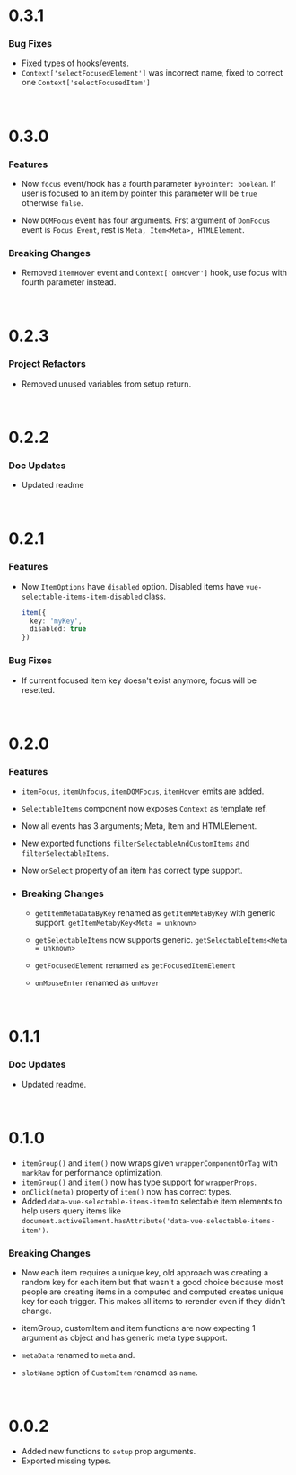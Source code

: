 # 0.3.1
### Bug Fixes
  - Fixed types of hooks/events.
  - `Context['selectFocusedElement']` was incorrect name, fixed to correct one `Context['selectFocusedItem']`
 
<br>

# 0.3.0
### Features

   - Now `focus` event/hook has a fourth parameter `byPointer: boolean`. If user is focused to an item by pointer this parameter will be `true` otherwise `false`.

  - Now `DOMFocus` event has four arguments. Frst argument of `DomFocus` event is `Focus Event`, rest is `Meta, Item<Meta>, HTMLElement`. 

### Breaking Changes
  - Removed `itemHover` event and `Context['onHover']` hook, use focus with fourth parameter instead.
 
<br>

# 0.2.3

### Project Refactors

  - Removed unused variables from setup return.

<br>

# 0.2.2
### Doc Updates

  - Updated readme

<br>

# 0.2.1

### Features
  - Now `ItemOptions` have `disabled` option. Disabled items have `vue-selectable-items-item-disabled` class.
    ```ts
    item({
      key: 'myKey',
      disabled: true
    })
    ```

### Bug Fixes
  - If current focused item key doesn't exist anymore, focus will be resetted.
<br>

# 0.2.0

### Features

  - `itemFocus`, `itemUnfocus`, `itemDOMFocus`, `itemHover` emits are added.

  - `SelectableItems` component now exposes `Context` as template ref.

  - Now all events has 3 arguments; Meta, Item and HTMLElement.

  - New exported functions `filterSelectableAndCustomItems` and `filterSelectableItems`.

  - Now `onSelect` property of an item has correct type support.

- ### Breaking Changes
  - `getItemMetaDataByKey` renamed as `getItemMetaByKey` with generic support. `getItemMetabyKey<Meta = unknown>`

  - `getSelectableItems` now supports generic. `getSelectableItems<Meta = unknown>`

  - `getFocusedElement` renamed as `getFocusedItemElement`

  - `onMouseEnter` renamed as `onHover`

<br>

# 0.1.1
### Doc Updates

- Updated readme.

<br>

# 0.1.0

- `itemGroup()` and `item()` now wraps given `wrapperComponentOrTag` with `markRaw` for performance optimization.
- `itemGroup()` and `item()` now has type support for `wrapperProps`.
- `onClick(meta)` property of `item()` now has correct types.
- Added `data-vue-selectable-items-item` to selectable item elements to help users query items like `document.activeElement.hasAttribute('data-vue-selectable-items-item')`.

### Breaking Changes

- Now each item requires a unique key, old approach was creating a random key for each item but that wasn't a good choice because most people are creating items in a computed and computed creates unique key for each trigger. This makes all items to rerender even if they didn't change.

- itemGroup, customItem and item functions are now expecting 1 argument as object and has generic meta type support.

- `metaData` renamed to `meta` and.

- `slotName` option of `CustomItem` renamed as `name`.

<br>

# 0.0.2

- Added new functions to `setup` prop arguments.
- Exported missing types.
